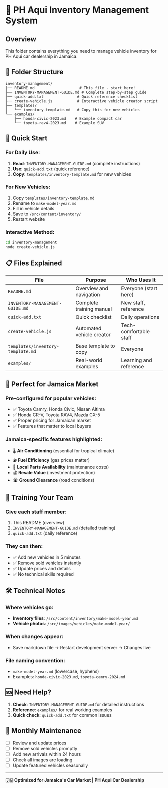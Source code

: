 # 🚗 PH Aqui Inventory Management System

## Overview
This folder contains everything you need to manage vehicle inventory for PH Aqui car dealership in Jamaica.

## 📁 Folder Structure
```
inventory-management/
├── README.md                    # This file - start here!
├── INVENTORY-MANAGEMENT-GUIDE.md # Complete step-by-step guide
├── quick-add.txt               # Quick reference checklist
├── create-vehicle.js           # Interactive vehicle creator script
├── templates/
│   └── inventory-template.md   # Copy this for new vehicles
└── examples/
    ├── honda-civic-2023.md    # Example compact car
    └── toyota-rav4-2023.md    # Example SUV
```

## 🚀 Quick Start

### For Daily Use:
1. **Read**: `INVENTORY-MANAGEMENT-GUIDE.md` (complete instructions)
2. **Use**: `quick-add.txt` (quick reference)
3. **Copy**: `templates/inventory-template.md` for new vehicles

### For New Vehicles:
1. Copy `templates/inventory-template.md`
2. Rename to `make-model-year.md`
3. Fill in vehicle details
4. Save to `/src/content/inventory/`
5. Restart website

### Interactive Method:
```bash
cd inventory-management
node create-vehicle.js
```

## 📋 Files Explained

| File | Purpose | Who Uses It |
|------|---------|-------------|
| `README.md` | Overview and navigation | Everyone (start here) |
| `INVENTORY-MANAGEMENT-GUIDE.md` | Complete training manual | New staff, reference |
| `quick-add.txt` | Quick checklist | Daily operations |
| `create-vehicle.js` | Automated vehicle creator | Tech-comfortable staff |
| `templates/inventory-template.md` | Base template to copy | Everyone |
| `examples/` | Real-world examples | Learning and reference |

## 🎯 Perfect for Jamaica Market

### Pre-configured for popular vehicles:
- ✅ Toyota Camry, Honda Civic, Nissan Altima
- ✅ Honda CR-V, Toyota RAV4, Mazda CX-5
- ✅ Proper pricing for Jamaican market
- ✅ Features that matter to local buyers

### Jamaica-specific features highlighted:
- 🌡️ **Air Conditioning** (essential for tropical climate)
- ⛽ **Fuel Efficiency** (gas prices matter)
- 🔧 **Local Parts Availability** (maintenance costs)
- 💰 **Resale Value** (investment protection)
- 🛣️ **Ground Clearance** (road conditions)

## 👥 Training Your Team

### Give each staff member:
1. This README (overview)
2. `INVENTORY-MANAGEMENT-GUIDE.md` (detailed training)
3. `quick-add.txt` (daily reference)

### They can then:
- ✅ Add new vehicles in 5 minutes
- ✅ Remove sold vehicles instantly
- ✅ Update prices and details
- ✅ No technical skills required

## 🛠️ Technical Notes

### Where vehicles go:
- **Inventory files**: `/src/content/inventory/make-model-year.md`
- **Vehicle photos**: `/src/images/vehicles/make-model-year/`

### When changes appear:
- Save markdown file → Restart development server → Changes live

### File naming convention:
- `make-model-year.md` (lowercase, hyphens)
- Examples: `honda-civic-2023.md`, `toyota-camry-2024.md`

## 🆘 Need Help?

1. **Check**: `INVENTORY-MANAGEMENT-GUIDE.md` for detailed instructions
2. **Reference**: `examples/` for real working examples
3. **Quick check**: `quick-add.txt` for common issues

## 🔄 Monthly Maintenance

- [ ] Review and update prices
- [ ] Remove sold vehicles promptly  
- [ ] Add new arrivals within 24 hours
- [ ] Check all images are loading
- [ ] Update featured vehicles seasonally

---

**🇯🇲 Optimized for Jamaica's Car Market | PH Aqui Car Dealership**